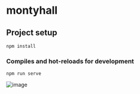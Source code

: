 # montyhall

## Project setup
```
npm install
```

### Compiles and hot-reloads for development
```
npm run serve
```
![image](https://user-images.githubusercontent.com/73254761/177432867-06a9b30b-dd2f-423d-a7ae-3a6a421ffd9b.png)
